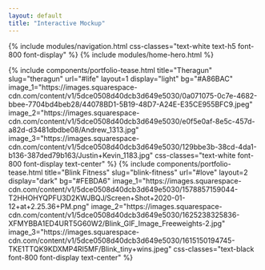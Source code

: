 ```yaml
---
layout: default
title: "Interactive Mockup"
---
```

{% include modules/navigation.html css-classes="text-white text-h5 font-800 font-display" %}
{% include modules/home-hero.html %}
<div class="portfolio-items">
    {% include components/portfolio-tease.html 
        title="Theragun" 
        slug="theragun" 
        url="#life"
        layout=1
        display="light"
        bg="#A86BAC"
        image_1="https://images.squarespace-cdn.com/content/v1/5dce0508d40dcb3d649e5030/0a071075-0c7e-4682-bbee-7704bd4beb28/44078BD1-5B19-48D7-A24E-E35CE955BFC9.jpeg"
        image_2="https://images.squarespace-cdn.com/content/v1/5dce0508d40dcb3d649e5030/e0f5e0af-8e5c-457d-a82d-d3481dbdbe08/Andrew_1313.jpg"
        image_3="https://images.squarespace-cdn.com/content/v1/5dce0508d40dcb3d649e5030/129bbe3b-38cd-4da1-b136-387ded79b163/Justin+Kevin_1183.jpg"
        css-classes="text-white font-800 font-display text-center" 
    %}
    {% include components/portfolio-tease.html 
        title="Blink Fitness" 
        slug="blink-fitness" 
        url="#love"
        layout=2
        display="dark"
        bg="#FEBDA6"
        image_1="https://images.squarespace-cdn.com/content/v1/5dce0508d40dcb3d649e5030/1578857159044-T2HHOHYQPFU3D2KWJBQJ/Screen+Shot+2020-01-12+at+2.25.36+PM.png"
        image_2="https://images.squarespace-cdn.com/content/v1/5dce0508d40dcb3d649e5030/1625238325836-XFMYBBA1ED4URT5G60W2/Blink_GIF_Image_Freeweights-2.jpg"
        image_3="https://images.squarespace-cdn.com/content/v1/5dce0508d40dcb3d649e5030/1615150194745-TKE1TTQK9KDXMP4RI5MF/Blink_tiny+wins.jpeg"
        css-classes="text-black font-800 font-display text-center" 
    %}
</div>